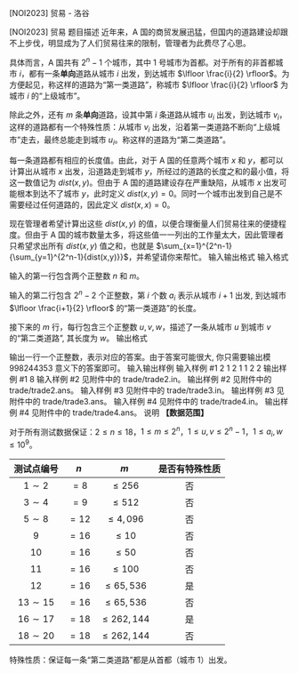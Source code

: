 



[NOI2023] 贸易 - 洛谷














[NOI2023] 贸易
题目描述
近年来，A 国的商贸发展迅猛，但国内的道路建设却跟不上步伐，明显成为了人们贸易往来的限制，管理者为此费尽了心思。

具体而言，A 国共有 $2^n-1$ 个城市，其中 $1$ 号城市为首都。对于所有的非首都城市 $i$，都有一条**单向**道路从城市 $i$ 出发，到达城市 $\lfloor \frac{i}{2} \rfloor$。为方便起见，称这样的道路为“第一类道路”，称城市 $\lfloor \frac{i}{2} \rfloor$ 为城市 $i$ 的“上级城市”。

除此之外，还有 $m$ 条**单向**道路，设其中第 $i$ 条道路从城市 $u_i$ 出发，到达城市 $v_i$，这样的道路都有一个特殊性质：从城市 $v_i$ 出发，沿着第一类道路不断向“上级城市”走去，最终总能走到城市 $u_i$。称这样的道路为“第二类道路”。

每一条道路都有相应的长度值。由此，对于 A 国的任意两个城市 $x$ 和 $y$，都可以计算出从城市 $x$ 出发，沿道路走到城市 $y$，所经过的道路的长度之和的最小值，将这一数值记为 $dist(x,y)$。但由于 A 国的道路建设存在严重缺陷，从城市 $x$ 出发可能根本到达不了城市 $y$，此时定义 $dist(x,y)=0$。同时一个城市出发到自己是不需要经过任何道路的，因此定义 $dist(x,x)=0$。

现在管理者希望计算出这些 $dist(x,y)$ 的值，以便合理衡量人们贸易往来的便捷程度。但由于 A 国的城市数量太多，将这些值一一列出的工作量太大，因此管理者只希望求出所有 $dist(x,y)$ 值之和，也就是 $\sum_{x=1}^{2^n-1}{\sum_{y=1}^{2^n-1}{dist(x,y)}}$，并希望请你来帮忙。
输入输出格式
输入格式

输入的第一行包含两个正整数 $n$ 和 $m$。

输入的第二行包含 $2^n-2$ 个正整数，第 $i$ 个数 $a_i$ 表示从城市 $i+1$ 出发, 到达城市 $\lfloor \frac{i+1}{2} \rfloor$ 的“第一类道路”的长度。

接下来的 $m$ 行，每行包含三个正整数 $u,v,w$，描述了一条从城市 $u$ 到城市 $v$ 的“第二类道路”, 其长度为 $w$。 
输出格式

输出一行一个正整数，表示对应的答案。由于答案可能很大, 你只需要输出模 $998244353$ 意义下的答案即可。
输入输出样例
输入样例 #1
2 1
2 1
1 2 2
输出样例 #1
8
输入样例 #2
见附件中的 trade/trade2.in。
输出样例 #2
见附件中的 trade/trade2.ans。
输入样例 #3
见附件中的 trade/trade3.in。
输出样例 #3
见附件中的 trade/trade3.ans。
输入样例 #4
见附件中的 trade/trade4.in。
输出样例 #4
见附件中的 trade/trade4.ans。
说明
**【数据范围】**

对于所有测试数据保证：$2 \le n \le 18$，$1 \le m \le 2 ^ n$，$1 \le u, v \le 2 ^ n - 1$，$1 \le a_i, w \le 10 ^ 9$。

| 测试点编号 | $n$ | $m$ | 是否有特殊性质 |
| :---: | :---: | :---: | :---: |
| $1\sim 2$ | $=8$ | $\le 256$ | 否 |
| $3\sim 4$ | $=9$ | $\le 512$ | 否 |
| $5\sim 8$ | $=12$ | $\le 4,096$ | 否 |
| $9$ | $=16$ | $\le 10$ |  否|
| $10$ | $=16$ | $\le 50$ | 否 |
| $11$ | $=16$ | $\le 100$ | 否 |
| $12$ | $=16$ | $\le 65,536$ | 是 |
| $13\sim 15$ | $=16$ | $\le 65,536$ | 否 |
| $16\sim 17$ | $=18$ | $\le 262,144$ | 是 |
| $18\sim 20$ | $=18$ | $\le 262,144$ | 否 |

特殊性质：保证每一条“第二类道路”都是从首都（城市 $1$）出发。






